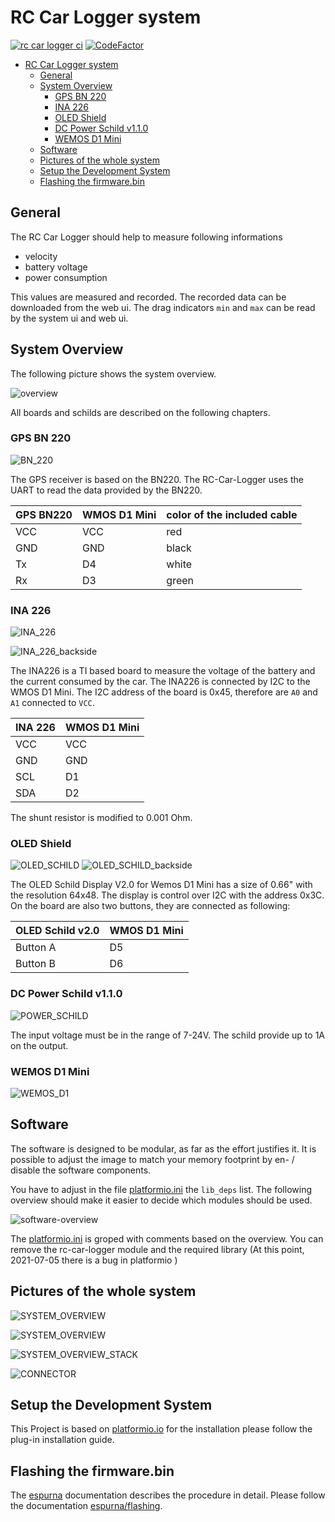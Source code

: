 # RC Car Logger system

[![rc car logger ci](https://github.com/EugenWiens/rc-car-logger/actions/workflows/rc-car-logger-ci.yml/badge.svg)](https://github.com/EugenWiens/rc-car-logger/actions/workflows/rc-car-logger-ci.yml)
[![CodeFactor](https://www.codefactor.io/repository/github/eugenwiens/rc-car-logger/badge)](https://www.codefactor.io/repository/github/eugenwiens/rc-car-logger)

- [RC Car Logger system](#rc-car-logger-system)
  - [General](#general)
  - [System Overview](#system-overview)
    - [GPS BN 220](#gps-bn-220)
    - [INA 226](#ina-226)
    - [OLED Shield](#oled-shield)
    - [DC Power Schild v1.1.0](#dc-power-schild-v110)
    - [WEMOS D1 Mini](#wemos-d1-mini)
  - [Software](#software)
  - [Pictures of the whole system](#pictures-of-the-whole-system)
  - [Setup the Development System](#setup-the-development-system)
  - [Flashing the firmware.bin](#flashing-the-firmwarebin)


## General
The RC Car Logger should help to measure following informations

* velocity
* battery voltage
* power consumption

This values are measured and recorded. The recorded data can be downloaded from the web ui. The drag indicators `min` and `max` can be read by the system ui and web ui.

## System Overview
The following picture shows the system overview.

![overview](doc/pictures/system-overview.drawio.svg)

All boards and schilds are described on the following chapters.

### GPS BN 220
![BN_220](doc/pictures/bn-220-gps.png)

The GPS receiver is based on the BN220. The RC-Car-Logger uses the UART to read the data provided by the BN220.

| GPS BN220 | WMOS D1 Mini | color of the included cable |
| ---|---|---|
| VCC | VCC | red |
| GND | GND | black |
| Tx | D4 | white |
| Rx | D3 | green |

### INA 226
![INA_226](doc/pictures/ina226.png)

![INA_226_backside](doc/pictures/ina226-backside.png)

The INA226 is a TI based board to measure the voltage of the battery and the current consumed by the car. The INA226 is connected by I2C to the WMOS D1 Mini. The I2C address of the board is 0x45, therefore are `A0` and `A1` connected to `VCC`.

| INA 226 | WMOS D1 Mini
| ---|---|
| VCC | VCC |
| GND | GND |
| SCL | D1 |
| SDA | D2 |

The shunt resistor is modified to 0.001 Ohm.

### OLED Shield
![OLED_SCHILD](doc/pictures/oled-schield-2.0.0.png)
![OLED_SCHILD_backside](doc/pictures/oled-schield-2.0.0-backside.png)

The OLED Schild Display V2.0 for Wemos D1 Mini has a size of 0.66" with the resolution 64x48. The display is control over I2C with the address 0x3C. On the board are also two buttons, they are connected as following:

| OLED Schild v2.0| WMOS D1 Mini
| ---|---|
| Button A | D5 |
| Button B | D6 |

### DC Power Schild v1.1.0
![POWER_SCHILD](doc/pictures/power-schield.png)

The input voltage must be in the range of 7-24V. The schild provide up to 1A on the output.


### WEMOS D1 Mini
![WEMOS_D1](doc/pictures/wemos-d1-mini.png)

## Software
The software is designed to be modular, as far as the effort justifies it. It is possible to adjust the image to match your memory footprint by en- / disable the software components.

You have to adjust in the file [platformio.ini](platformio.ini) the `lib_deps` list. The following overview should make it easier to decide which modules should be used.

![software-overview](doc/pictures/software-overview.drawio.svg)

The [platformio.ini](platformio.ini) is groped with comments based on the overview. You can remove the rc-car-logger module and the required library (At this point, 2021-07-05 there is a bug in platformio )

## Pictures of the whole system
![SYSTEM_OVERVIEW](doc/pictures/rc-car-logger.png)

![SYSTEM_OVERVIEW](doc/pictures/rc-car-logger-with-bn220.png)

![SYSTEM_OVERVIEW_STACK](doc/pictures/rc-car-logger-stack.png)

![CONNECTOR](doc/pictures/connector-overview.png)


## Setup the Development System
This Project is based on [platformio.io](https://marketplace.visualstudio.com/items?itemName=platformio.platformio-ide#review-details) for the installation please follow the plug-in installation guide.


## Flashing the firmware.bin
The [espurna](https://github.com/xoseperez/espurna) documentation describes the procedure in detail. Please follow the documentation [espurna/flashing](https://github.com/xoseperez/espurna/wiki/Binaries).
